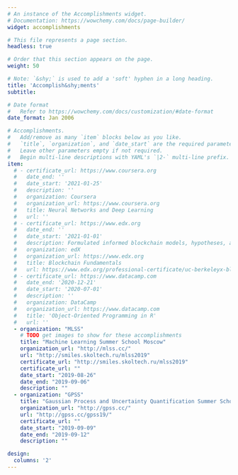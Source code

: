 ```yaml
---
# An instance of the Accomplishments widget.
# Documentation: https://wowchemy.com/docs/page-builder/
widget: accomplishments

# This file represents a page section.
headless: true

# Order that this section appears on the page.
weight: 50

# Note: `&shy;` is used to add a 'soft' hyphen in a long heading.
title: 'Accomplish&shy;ments'
subtitle:

# Date format
#   Refer to https://wowchemy.com/docs/customization/#date-format
date_format: Jan 2006

# Accomplishments.
#   Add/remove as many `item` blocks below as you like.
#   `title`, `organization`, and `date_start` are the required parameters.
#   Leave other parameters empty if not required.
#   Begin multi-line descriptions with YAML's `|2-` multi-line prefix.
item:
  # - certificate_url: https://www.coursera.org
  #   date_end: ''
  #   date_start: '2021-01-25'
  #   description: ''
  #   organization: Coursera
  #   organization_url: https://www.coursera.org
  #   title: Neural Networks and Deep Learning
  #   url: ''
  # - certificate_url: https://www.edx.org
  #   date_end: ''
  #   date_start: '2021-01-01'
  #   description: Formulated informed blockchain models, hypotheses, and use cases.
  #   organization: edX
  #   organization_url: https://www.edx.org
  #   title: Blockchain Fundamentals
  #   url: https://www.edx.org/professional-certificate/uc-berkeleyx-blockchain-fundamentals
  # - certificate_url: https://www.datacamp.com
  #   date_end: '2020-12-21'
  #   date_start: '2020-07-01'
  #   description: ''
  #   organization: DataCamp
  #   organization_url: https://www.datacamp.com
  #   title: 'Object-Oriented Programming in R'
  #   url: ''
  - organization: "MLSS"
    # TODO get images to show for these accomplishments
    title: "Machine Learning Summer School Moscow"
    organization_url: "http://mlss.cc/"
    url: "http://smiles.skoltech.ru/mlss2019"
    certificate_url: "http://smiles.skoltech.ru/mlss2019"
    certificate_url: ""
    date_start: "2019-08-26"
    date_end: "2019-09-06"
    description: ""
  - organization: "GPSS"
    title: "Gaussian Process and Uncertainty Quantification Summer School"
    organization_url: "http://gpss.cc/"
    url: "http://gpss.cc/gpss19/"
    certificate_url: ""
    date_start: "2019-09-09"
    date_end: "2019-09-12"
    description: ""

design:
  columns: '2'
---
```

